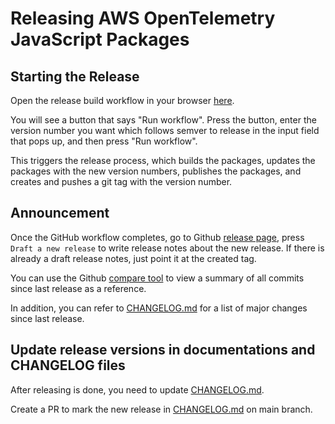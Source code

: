 # Releasing AWS OpenTelemetry JavaScript Packages

## Starting the Release

Open the release build workflow in your browser [here](https://github.com/aws-observability/aws-otel-js/actions?query=workflow%3A.github%2Fworkflows%2Frelease-build.yml).

You will see a button that says "Run workflow". Press the button, enter the version number you want which follows semver to release in the input field that pops up, and then press "Run workflow".

This triggers the release process, which builds the packages, updates the packages with the new version numbers, publishes the packages, and creates and pushes
a git tag with the version number.

## Announcement
   
Once the GitHub workflow completes, go to Github [release
page](https://github.com/aws-observability/aws-otel-js/releases), press
`Draft a new release` to write release notes about the new release. If there is already a draft release notes, just point it at the created tag.

You can use the Github [compare tool](https://github.com/aws-observability/aws-otel-js/compare)
to view a summary of all commits since last release as a reference.

In addition, you can refer to
[CHANGELOG.md](https://github.com/aws-observability/aws-otel-js/blob/main/docs/releases/v0.12.0.md)
for a list of major changes since last release.

## Update release versions in documentations and CHANGELOG files

After releasing is done, you need to update
[CHANGELOG.md](https://github.com/aws-observability/aws-otel-js/blob/release-notes/docs/releases/v0.12.0.md).

Create a PR to mark the new release in
[CHANGELOG.md](https://github.com/aws-observability/aws-otel-js/blob/release-notes/docs/releases/v0.12.0.md)
on main branch.
